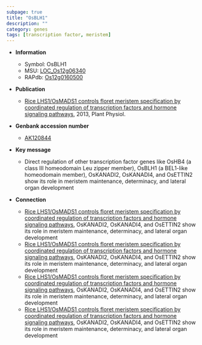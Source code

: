 ```yaml
---
subpage: true
title: "OsBLH1"
description: ""
category: genes
tags: [transcription factor, meristem]
---
```


* **Information**  
    + Symbol: OsBLH1  
    + MSU: [LOC_Os12g06340](http://rice.plantbiology.msu.edu/cgi-bin/ORF_infopage.cgi?orf=LOC_Os12g06340)  
    + RAPdb: [Os12g0160500](http://rapdb.dna.affrc.go.jp/viewer/gbrowse_details/irgsp1?name=Os12g0160500)  

* **Publication**  
    + [Rice LHS1/OsMADS1 controls floret meristem specification by coordinated regulation of transcription factors and hormone signaling pathways](http://www.ncbi.nlm.nih.gov/pubmed?term=Rice+LHS1/OsMADS1+controls+floret+meristem+specification+by+coordinated+regulation+of+transcription+factors+and+hormone+signaling+pathways%5BTitle%5D), 2013, Plant Physiol.

* **Genbank accession number**  
    + [AK120844](http://www.ncbi.nlm.nih.gov/nuccore/AK120844)

* **Key message**  
    + Direct regulation of other transcription factor genes like OsHB4 (a class III homeodomain Leu zipper member), OsBLH1 (a BEL1-like homeodomain member), OsKANADI2, OsKANADI4, and OsETTIN2 show its role in meristem maintenance, determinacy, and lateral organ development

* **Connection**  
    + [Rice LHS1/OsMADS1 controls floret meristem specification by coordinated regulation of transcription factors and hormone signaling pathways](a+BEL1-like+homeodomain+member), OsKANADI2, OsKANADI4, and OsETTIN2 show its role in meristem maintenance, determinacy, and lateral organ development
    + [Rice LHS1/OsMADS1 controls floret meristem specification by coordinated regulation of transcription factors and hormone signaling pathways](a+BEL1-like+homeodomain+member), OsKANADI2, OsKANADI4, and OsETTIN2 show its role in meristem maintenance, determinacy, and lateral organ development
    + [Rice LHS1/OsMADS1 controls floret meristem specification by coordinated regulation of transcription factors and hormone signaling pathways](a+BEL1-like+homeodomain+member), OsKANADI2, OsKANADI4, and OsETTIN2 show its role in meristem maintenance, determinacy, and lateral organ development
    + [Rice LHS1/OsMADS1 controls floret meristem specification by coordinated regulation of transcription factors and hormone signaling pathways](a+BEL1-like+homeodomain+member), OsKANADI2, OsKANADI4, and OsETTIN2 show its role in meristem maintenance, determinacy, and lateral organ development



